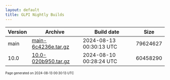 ```yaml
---
layout: default
title: GLPI Nightly Builds
---
```


Version|Archive|Build date|Size
---|---|---|---
main|[main-6c4236e.tar.gz](main-6c4236e.tar.gz)|2024-08-13 00:30:13 UTC|79624627
10.0|[10.0-020b950.tar.gz](10.0-020b950.tar.gz)|2024-08-10 00:28:24 UTC|60458290

<font size="1">Page generated on 2024-08-13 00:30:13 UTC</font>
